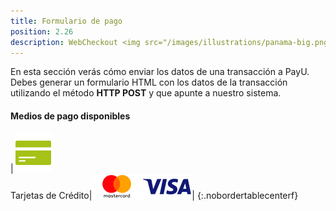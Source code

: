 ```yaml
---
title: Formulario de pago
position: 2.26
description: WebCheckout <img src="/images/illustrations/panama-big.png" width="50">
---
```


En esta sección verás cómo enviar los datos de una transacción a PayU. Debes generar un formulario HTML con los datos de la transacción utilizando el método **HTTP POST** y que apunte a nuestro sistema.

#### Medios de pago disponibles

|<img src="/images/illustrations/tarjetas-de-credito.png"><br>Tarjetas de Crédito|<img src="/images/illustrations/master.png"><img src="/images/illustrations/visa.png">|
{:.nobordertablecenterf}
